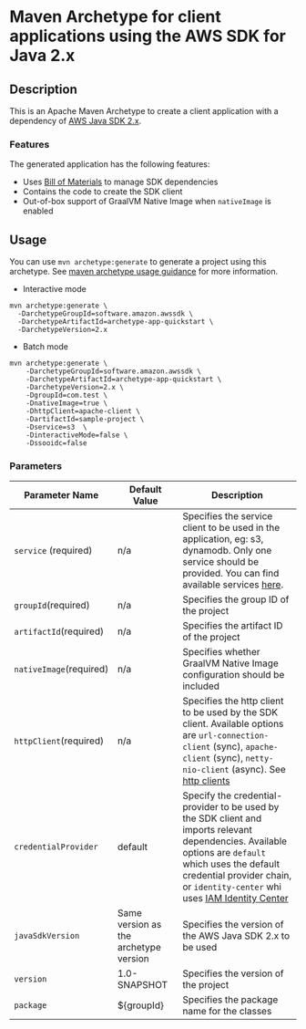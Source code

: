# Maven Archetype for client applications using the AWS SDK for Java 2.x

## Description
This is an Apache Maven Archetype to create a client application with
a dependency of [AWS Java SDK 2.x][aws-java-sdk-v2].

### Features

The generated application has the following features:

- Uses [Bill of Materials][BOM] to manage SDK dependencies
- Contains the code to create the SDK client
- Out-of-box support of GraalVM Native Image when `nativeImage` is enabled

## Usage

You can use `mvn archetype:generate` to generate a project using this archetype. See [maven archetype usage guidance][maven-archetype-usage] for more information.

- Interactive mode

```
mvn archetype:generate \
  -DarchetypeGroupId=software.amazon.awssdk \
  -DarchetypeArtifactId=archetype-app-quickstart \
  -DarchetypeVersion=2.x
```

- Batch mode

```
mvn archetype:generate \
    -DarchetypeGroupId=software.amazon.awssdk \
    -DarchetypeArtifactId=archetype-app-quickstart \
    -DarchetypeVersion=2.x \
    -DgroupId=com.test \
    -DnativeImage=true \
    -DhttpClient=apache-client \
    -DartifactId=sample-project \
    -Dservice=s3  \
    -DinteractiveMode=false \
    -Dssooidc=false
```

### Parameters
      
| Parameter Name          | Default Value                         | Description                                                                                                                                                                                                                                                                                                         |
|-------------------------|---------------------------------------|---------------------------------------------------------------------------------------------------------------------------------------------------------------------------------------------------------------------------------------------------------------------------------------------------------------------|
| `service` (required)    | n/a                                   | Specifies the service client to be used in the application, eg: s3, dynamodb. Only one service should be provided. You can find available services [here][java-sdk-v2-services].                                                                                                                                    |
| `groupId`(required)     | n/a                                   | Specifies the group ID of the project                                                                                                                                                                                                                                                                               |
| `artifactId`(required)  | n/a                                   | Specifies the artifact ID of the project                                                                                                                                                                                                                                                                            |
| `nativeImage`(required) | n/a                                   | Specifies whether GraalVM Native Image configuration should be included                                                                                                                                                                                                                                             |
| `httpClient`(required)  | n/a                                   | Specifies the http client to be used by the SDK client. Available options are `url-connection-client` (sync), `apache-client` (sync), `netty-nio-client` (async). See [http clients][sdk-http-clients]                                                                                                              |
| `credentialProvider`    | default                               | Specify the credential-provider to be used by the SDK client and imports relevant dependencies. Available options are `default` which uses the default credential provider chain, or `identity-center` whi uses [IAM Identity Center](https://docs.aws.amazon.com/sdkref/latest/guide/feature-sso-credentials.html) |
| `javaSdkVersion`        | Same version as the archetype version | Specifies the version of the AWS Java SDK 2.x to be used                                                                                                                                                                                                                                                            |
| `version`               | 1.0-SNAPSHOT                          | Specifies the version of the project                                                                                                                                                                                                                                                                                |
| `package`               | ${groupId}                            | Specifies the package name for the classes                                                                                                                                                                                                                                                                          |

[aws-java-sdk-v2]: https://github.com/aws/aws-sdk-java-v2
[java-sdk-v2-services]: https://github.com/aws/aws-sdk-java-v2/tree/master/services
[sdk-http-clients]: https://github.com/aws/aws-sdk-java-v2/tree/master/http-clients
[maven-archetype-usage]: https://maven.apache.org/archetype/maven-archetype-plugin/usage.html
[graalvm]: https://www.graalvm.org/docs/getting-started/#native-images
[bom]: https://github.com/aws/aws-sdk-java-v2/blob/master/bom